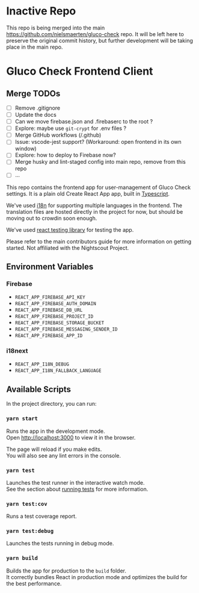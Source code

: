 # Inactive Repo

This repo is being merged into the main https://github.com/nielsmaerten/gluco-check repo. It will be left here to preserve the original commit history, but further development will be taking place in the main repo.

# Gluco Check Frontend Client

## Merge TODOs
- [ ] Remove .gitignore
- [ ] Update the docs
- [ ] Can we move firebase.json and .firebaserc to the root ?
- [ ] Explore: maybe use `git-crypt` for .env files ?
- [ ] Merge GitHub workflows (/.github)
- [ ] Issue: vscode-jest support? (Workaround: open frontend in its own window)
- [ ] Explore: how to deploy to Firebase now?
- [ ] Merge husky and lint-staged config into main repo, remove from this repo
- [ ] ...

This repo contains the frontend app for user-management of Gluco Check settings. It is a plain old Create React App app, built in [Typescript](http://typescriptlang.org).

We've used [i18n](https://www.i18next.com) for supporting multiple languages in the frontend. The translation files are hosted directly in the project for now, but should be moving out to crowdin soon enough.

We've used [react testing library](https://testing-library.com/docs/react-testing-library/intro/) for testing the app.

Please refer to the main contributors guide for more information on getting started. Not affiliated with the Nightscout Project.

## Environment Variables

### Firebase

- `REACT_APP_FIREBASE_API_KEY`
- `REACT_APP_FIREBASE_AUTH_DOMAIN`
- `REACT_APP_FIREBASE_DB_URL`
- `REACT_APP_FIREBASE_PROJECT_ID`
- `REACT_APP_FIREBASE_STORAGE_BUCKET`
- `REACT_APP_FIREBASE_MESSAGING_SENDER_ID`
- `REACT_APP_FIREBASE_APP_ID`

### i18next

- `REACT_APP_I18N_DEBUG`
- `REACT_APP_I18N_FALLBACK_LANGUAGE`

## Available Scripts

In the project directory, you can run:

### `yarn start`

Runs the app in the development mode.<br />
Open [http://localhost:3000](http://localhost:3000) to view it in the browser.

The page will reload if you make edits.<br />
You will also see any lint errors in the console.

### `yarn test`

Launches the test runner in the interactive watch mode.<br />
See the section about [running tests](https://facebook.github.io/create-react-app/docs/running-tests) for more information.

### `yarn test:cov`

Runs a test coverage report.

### `yarn test:debug`

Launches the tests running in debug mode.

### `yarn build`

Builds the app for production to the `build` folder.<br />
It correctly bundles React in production mode and optimizes the build for the best performance.
